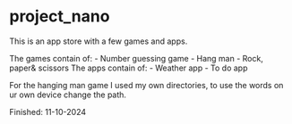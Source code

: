 # project_nano
This is an app store with a few games and apps.

The games contain of:
    - Number guessing game
    - Hang man 
    - Rock, paper& scissors
The apps contain of:
    - Weather app
    - To do app

For the hanging man game I used my own directories, to use the words
on ur own device change the path.

Finished: 11-10-2024